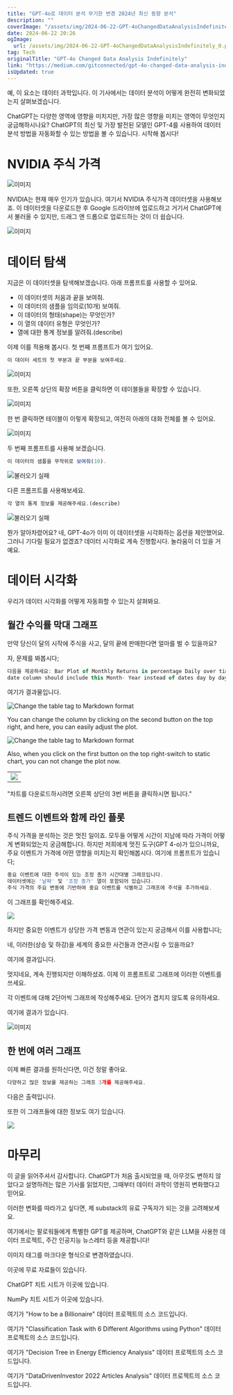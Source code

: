 ```yaml
---
title: "GPT-4o로 데이터 분석 무기한 변경 2024년 최신 동향 분석"
description: ""
coverImage: "/assets/img/2024-06-22-GPT-4oChangedDataAnalysisIndefinitely_0.png"
date: 2024-06-22 20:26
ogImage:
  url: /assets/img/2024-06-22-GPT-4oChangedDataAnalysisIndefinitely_0.png
tag: Tech
originalTitle: "GPT-4o Changed Data Analysis Indefinitely"
link: "https://medium.com/gitconnected/gpt-4o-changed-data-analysis-indefinitely-e528dd7d6aa1"
isUpdated: true
---
```


예, 이 요소는 데이터 과학입니다. 이 기사에서는 데이터 분석이 어떻게 완전히 변화되었는지 살펴보겠습니다.

ChatGPT는 다양한 영역에 영향을 미치지만, 가장 많은 영향을 미치는 영역이 무엇인지 궁금해하시나요? ChatGPT의 최신 및 가장 발전된 모델인 GPT-4를 사용하여 데이터 분석 방법을 자동화할 수 있는 방법을 볼 수 있습니다. 시작해 봅시다!

<!-- cozy-coder - 수평 -->

<ins class="adsbygoogle"
     style="display:block"
     data-ad-client="ca-pub-4877378276818686"
     data-ad-slot="1107185301"
     data-ad-format="auto"
     data-full-width-responsive="true"></ins>

<script>
     (adsbygoogle = window.adsbygoogle || []).push({});
</script>

# NVIDIA 주식 가격

![이미지](/assets/img/2024-06-22-GPT-4oChangedDataAnalysisIndefinitely_1.png)

NVIDIA는 현재 매우 인기가 있습니다. 여기서 NVIDIA 주식가격 데이터셋을 사용해보죠. 이 데이터셋을 다운로드한 후 Google 드라이브에 업로드하고 거기서 ChatGPT에서 불러올 수 있지만, 드래그 앤 드롭으로 업로드하는 것이 더 쉽습니다.

![이미지](/assets/img/2024-06-22-GPT-4oChangedDataAnalysisIndefinitely_2.png)

<!-- cozy-coder - 수평 -->

<ins class="adsbygoogle"
     style="display:block"
     data-ad-client="ca-pub-4877378276818686"
     data-ad-slot="1107185301"
     data-ad-format="auto"
     data-full-width-responsive="true"></ins>

<script>
     (adsbygoogle = window.adsbygoogle || []).push({});
</script>

# 데이터 탐색

지금은 이 데이터셋을 탐색해보겠습니다. 아래 프롬프트를 사용할 수 있어요.

- 이 데이터셋의 처음과 끝을 보여줘.
- 이 데이터의 샘플을 임의로(10개) 보여줘.
- 이 데이터의 형태(shape)는 무엇인가?
- 이 열의 데이터 유형은 무엇인가?
- 열에 대한 통계 정보를 알려줘.(describe)

이제 이를 적용해 봅시다. 첫 번째 프롬프트가 여기 있어요.

<!-- cozy-coder - 수평 -->

<ins class="adsbygoogle"
     style="display:block"
     data-ad-client="ca-pub-4877378276818686"
     data-ad-slot="1107185301"
     data-ad-format="auto"
     data-full-width-responsive="true"></ins>

<script>
     (adsbygoogle = window.adsbygoogle || []).push({});
</script>

```js
이 데이터 세트의 첫 부분과 끝 부분을 보여주세요.
```

![이미지](/assets/img/2024-06-22-GPT-4oChangedDataAnalysisIndefinitely_3.png)

또한, 오른쪽 상단의 확장 버튼을 클릭하면 이 테이블들을 확장할 수 있습니다.

![이미지](/assets/img/2024-06-22-GPT-4oChangedDataAnalysisIndefinitely_4.png)

<!-- cozy-coder - 수평 -->

<ins class="adsbygoogle"
     style="display:block"
     data-ad-client="ca-pub-4877378276818686"
     data-ad-slot="1107185301"
     data-ad-format="auto"
     data-full-width-responsive="true"></ins>

<script>
     (adsbygoogle = window.adsbygoogle || []).push({});
</script>

한 번 클릭하면 테이블이 이렇게 확장되고, 여전히 아래의 대화 전체를 볼 수 있어요.

![이미지](/assets/img/2024-06-22-GPT-4oChangedDataAnalysisIndefinitely_5.png)

두 번째 프롬프트를 사용해 보겠습니다.

```js
이 데이터의 샘플을 무작위로 보여줘(10).
```

<!-- cozy-coder - 수평 -->

<ins class="adsbygoogle"
     style="display:block"
     data-ad-client="ca-pub-4877378276818686"
     data-ad-slot="1107185301"
     data-ad-format="auto"
     data-full-width-responsive="true"></ins>

<script>
     (adsbygoogle = window.adsbygoogle || []).push({});
</script>

![불러오기 실패](/assets/img/2024-06-22-GPT-4oChangedDataAnalysisIndefinitely_6.png)

다른 프롬프트를 사용해보세요.

```js
각 열의 통계 정보를 제공해주세요.(describe)
```

![불러오기 실패](/assets/img/2024-06-22-GPT-4oChangedDataAnalysisIndefinitely_7.png)

<!-- cozy-coder - 수평 -->

<ins class="adsbygoogle"
     style="display:block"
     data-ad-client="ca-pub-4877378276818686"
     data-ad-slot="1107185301"
     data-ad-format="auto"
     data-full-width-responsive="true"></ins>

<script>
     (adsbygoogle = window.adsbygoogle || []).push({});
</script>

뭔가 알아차렸어요? 네, GPT-4o가 이미 이 데이터셋을 시각화하는 옵션을 제안했어요. 그러니 기다릴 필요가 없겠죠? 데이터 시각화로 계속 진행합시다. 놀라움이 더 있을 거예요.

# 데이터 시각화

우리가 데이터 시각화를 어떻게 자동화할 수 있는지 살펴봐요.

## 월간 수익률 막대 그래프

<!-- cozy-coder - 수평 -->

<ins class="adsbygoogle"
     style="display:block"
     data-ad-client="ca-pub-4877378276818686"
     data-ad-slot="1107185301"
     data-ad-format="auto"
     data-full-width-responsive="true"></ins>

<script>
     (adsbygoogle = window.adsbygoogle || []).push({});
</script>

만약 당신이 달의 시작에 주식을 사고, 달의 끝에 판매한다면 얼마를 벌 수 있을까요?

자, 문제를 봐봅시다;

```js
다음을 제공하세요: Bar Plot of Monthly Returns in percentage Daily over time,
date column should include this Month- Year instead of dates day by day.
```

여기가 결과물입니다.

<!-- cozy-coder - 수평 -->

<ins class="adsbygoogle"
     style="display:block"
     data-ad-client="ca-pub-4877378276818686"
     data-ad-slot="1107185301"
     data-ad-format="auto"
     data-full-width-responsive="true"></ins>

<script>
     (adsbygoogle = window.adsbygoogle || []).push({});
</script>

![Change the table tag to Markdown format](/assets/img/2024-06-22-GPT-4oChangedDataAnalysisIndefinitely_8.png)

You can change the column by clicking on the second button on the top right, and here, you can easily adjust the plot.

![Change the table tag to Markdown format](/assets/img/2024-06-22-GPT-4oChangedDataAnalysisIndefinitely_9.png)

Also, when you click on the first button on the top right-switch to static chart, you can not change the plot now.

<!-- cozy-coder - 수평 -->

<ins class="adsbygoogle"
     style="display:block"
     data-ad-client="ca-pub-4877378276818686"
     data-ad-slot="1107185301"
     data-ad-format="auto"
     data-full-width-responsive="true"></ins>

<script>
     (adsbygoogle = window.adsbygoogle || []).push({});
</script>

<table>
  <tr>
    <td><img src="/assets/img/2024-06-22-GPT-4oChangedDataAnalysisIndefinitely_10.png" /></td>
  </tr>
</table>

"차트를 다운로드하시려면 오른쪽 상단의 3번 버튼을 클릭하시면 됩니다."

## 트렌드 이벤트와 함께 라인 플롯

주식 가격을 분석하는 것은 멋진 일이죠. 모두들 어떻게 시간이 지남에 따라 가격이 어떻게 변화되었는지 궁금해합니다. 하지만 저희에게 멋진 도구(GPT 4-o)가 있으니까요, 주요 이벤트가 가격에 어떤 영향을 미치는지 확인해봅시다. 여기에 프롬프트가 있습니다;

<!-- cozy-coder - 수평 -->

<ins class="adsbygoogle"
     style="display:block"
     data-ad-client="ca-pub-4877378276818686"
     data-ad-slot="1107185301"
     data-ad-format="auto"
     data-full-width-responsive="true"></ins>

<script>
     (adsbygoogle = window.adsbygoogle || []).push({});
</script>

```js
중요 이벤트에 대한 주석이 있는 조정 종가 시간대별 그래프입니다.
데이터셋에는 '날짜' 및 '조정 종가' 열이 포함되어 있습니다.
주식 가격의 주요 변동에 기반하여 중요 이벤트를 식별하고 그래프에 주석을 추가하세요.
```

이 그래프를 확인해주세요.

<img src="/assets/img/2024-06-22-GPT-4oChangedDataAnalysisIndefinitely_11.png" />

하지만 중요한 이벤트가 상당한 가격 변동과 연관이 있는지 궁금해서 이를 사용합니다;

<!-- cozy-coder - 수평 -->

<ins class="adsbygoogle"
     style="display:block"
     data-ad-client="ca-pub-4877378276818686"
     data-ad-slot="1107185301"
     data-ad-format="auto"
     data-full-width-responsive="true"></ins>

<script>
     (adsbygoogle = window.adsbygoogle || []).push({});
</script>

네, 이러한(상승 및 하강)을 세계의 중요한 사건들과 연관시킬 수 있을까요?

여기에 결과입니다.

멋지네요, 계속 진행되지만 이해하셨죠. 이제 이 프롬프트로 그래프에 이러한 이벤트를 쓰세요.

각 이벤트에 대해 2단어씩 그래프에 작성해주세요.
단어가 겹치지 않도록 유의하세요.

<!-- cozy-coder - 수평 -->

<ins class="adsbygoogle"
     style="display:block"
     data-ad-client="ca-pub-4877378276818686"
     data-ad-slot="1107185301"
     data-ad-format="auto"
     data-full-width-responsive="true"></ins>

<script>
     (adsbygoogle = window.adsbygoogle || []).push({});
</script>

여기에 결과가 있습니다.

![이미지](/assets/img/2024-06-22-GPT-4oChangedDataAnalysisIndefinitely_12.png)

## 한 번에 여러 그래프

이제 빠른 결과를 원하신다면, 이건 정말 좋아요.

<!-- cozy-coder - 수평 -->

<ins class="adsbygoogle"
     style="display:block"
     data-ad-client="ca-pub-4877378276818686"
     data-ad-slot="1107185301"
     data-ad-format="auto"
     data-full-width-responsive="true"></ins>

<script>
     (adsbygoogle = window.adsbygoogle || []).push({});
</script>

```js
다양하고 많은 정보를 제공하는 그래프 3개를 제공해주세요.
```

다음은 출력입니다.

또한 이 그래프들에 대한 정보도 여기 있습니다.

<img src="/assets/img/2024-06-22-GPT-4oChangedDataAnalysisIndefinitely_13.png" />

<!-- cozy-coder - 수평 -->

<ins class="adsbygoogle"
     style="display:block"
     data-ad-client="ca-pub-4877378276818686"
     data-ad-slot="1107185301"
     data-ad-format="auto"
     data-full-width-responsive="true"></ins>

<script>
     (adsbygoogle = window.adsbygoogle || []).push({});
</script>

# 마무리

이 글을 읽어주셔서 감사합니다. ChatGPT가 처음 출시되었을 때, 아무것도 변하지 않았다고 설명하려는 많은 기사를 읽었지만, 그때부터 데이터 과학이 영원히 변화했다고 믿어요.

이러한 변화를 따라가고 싶다면, 제 substack의 유료 구독자가 되는 것을 고려해보세요.

여기에서는 팔로워들에게 특별한 GPT를 제공하며, ChatGPT와 같은 LLM을 사용한 데이터 프로젝트, 주간 인공지능 뉴스레터 등을 제공합니다!

<!-- cozy-coder - 수평 -->

<ins class="adsbygoogle"
     style="display:block"
     data-ad-client="ca-pub-4877378276818686"
     data-ad-slot="1107185301"
     data-ad-format="auto"
     data-full-width-responsive="true"></ins>

<script>
     (adsbygoogle = window.adsbygoogle || []).push({});
</script>

이미지 태그를 마크다운 형식으로 변경하였습니다.

이곳에 무료 자료들이 있습니다.

ChatGPT 치트 시트가 이곳에 있습니다.

NumPy 치트 시트가 이곳에 있습니다.

<!-- cozy-coder - 수평 -->

<ins class="adsbygoogle"
     style="display:block"
     data-ad-client="ca-pub-4877378276818686"
     data-ad-slot="1107185301"
     data-ad-format="auto"
     data-full-width-responsive="true"></ins>

<script>
     (adsbygoogle = window.adsbygoogle || []).push({});
</script>

여기가 "How to be a Billionaire" 데이터 프로젝트의 소스 코드입니다.

여기가 "Classification Task with 6 Different Algorithms using Python" 데이터 프로젝트의 소스 코드입니다.

여기가 "Decision Tree in Energy Efficiency Analysis" 데이터 프로젝트의 소스 코드입니다.

여기가 "DataDrivenInvestor 2022 Articles Analysis" 데이터 프로젝트의 소스 코드입니다.
